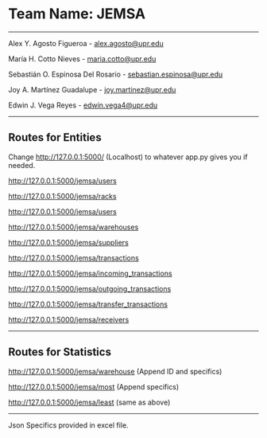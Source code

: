 # Team Name: JEMSA 
___
Alex Y. Agosto Figueroa - alex.agosto@upr.edu 

María H. Cotto Nieves - maria.cotto@upr.edu 

Sebastián O. Espinosa Del Rosario - sebastian.espinosa@upr.edu 

Joy A. Martínez Guadalupe - joy.martinez@upr.edu 

Edwin J. Vega Reyes - edwin.vega4@upr.edu
___

## Routes for Entities 
Change http://127.0.0.1:5000/ (Localhost) to whatever app.py gives you if needed.
 
http://127.0.0.1:5000/jemsa/users

http://127.0.0.1:5000/jemsa/racks

http://127.0.0.1:5000/jemsa/users

http://127.0.0.1:5000/jemsa/warehouses

http://127.0.0.1:5000/jemsa/suppliers

http://127.0.0.1:5000/jemsa/transactions

http://127.0.0.1:5000/jemsa/incoming_transactions

http://127.0.0.1:5000/jemsa/outgoing_transactions

http://127.0.0.1:5000/jemsa/transfer_transactions

http://127.0.0.1:5000/jemsa/receivers

---
## Routes for Statistics
http://127.0.0.1:5000/jemsa/warehouse (Append ID and specifics)

http://127.0.0.1:5000/jemsa/most (Append specifics)

http://127.0.0.1:5000/jemsa/least (same as above)

---
Json Specifics provided in excel file.